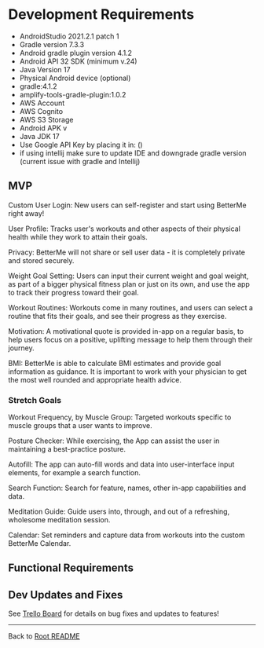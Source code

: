 # Development Requirements

- AndroidStudio 2021.2.1 patch 1
- Gradle version 7.3.3
- Android gradle plugin version 4.1.2
- Android API 32 SDK (minimum v.24)
- Java Version 17
- Physical Android device (optional)
- gradle:4.1.2
- amplify-tools-gradle-plugin:1.0.2
- AWS Account
- AWS Cognito
- AWS S3 Storage
- Android APK v
- Java JDK 17
- Use Google API Key by placing it in: ()
- if using intellij make sure to update IDE and downgrade gradle version (current issue with gradle and Intellij)

## MVP

<!-- describe the MVP functionality -->
Custom User Login: New users can self-register and start using BetterMe right away!

User Profile: Tracks user's workouts and other aspects of their physical health while they work to attain their goals.

Privacy: BetterMe will not share or sell user data - it is completely private and stored securely.

Weight Goal Setting: Users can input their current weight and goal weight, as part of a bigger physical fitness plan or just on its own, and use the app to track their progress toward their goal.

Workout Routines: Workouts come in many routines, and users can select a routine that fits their goals, and see their progress as they exercise.

Motivation: A motivational quote is provided in-app on a regular basis, to help users focus on a positive, uplifting message to help them through their journey.

BMI: BetterMe is able to calculate BMI estimates and provide goal information as guidance. It is important to work with your physician to get the most well rounded and appropriate health advice.

### Stretch Goals
<!-- what are some stretch goals -->

Workout Frequency, by Muscle Group: Targeted workouts specific to muscle groups that a user wants to improve.

Posture Checker: While exercising, the App can assist the user in maintaining a best-practice posture.

Autofill: The app can auto-fill words and data into user-interface input elements, for example a search function.

Search Function: Search for feature, names, other in-app capabilities and data.

Meditation Guide: Guide users into, through, and out of a refreshing, wholesome meditation session.

Calendar: Set reminders and capture data from workouts into the custom BetterMe Calendar.

## Functional Requirements

<!-- list the tasks that users can do, basically write short summaries of implemented user stories -->


## Dev Updates and Fixes

<!-- input required software, packages, dependencies, dev and test keys files etc and commands necessary to build this App and run it on an Android Emulator or Physical Device -->


See [Trello Board](https://trello.com/b/IivFP2ch/betterme) for details on bug fixes and updates to features!
-- -

Back to [Root README](./README.md)
